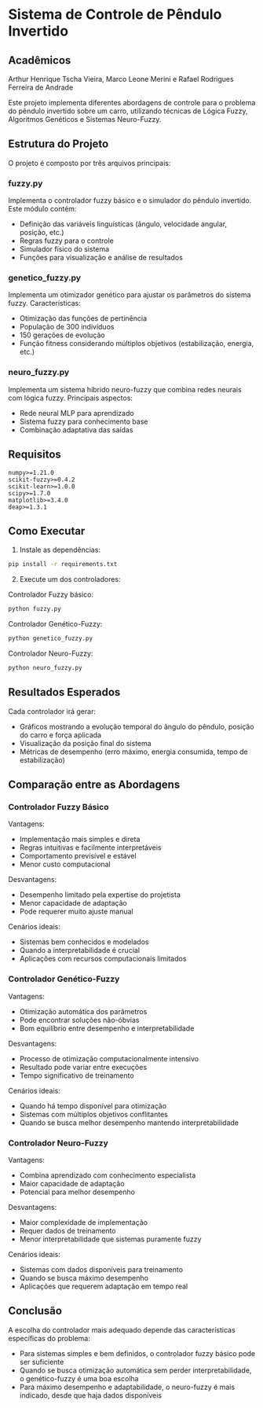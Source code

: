 # Sistema de Controle de Pêndulo Invertido

## Acadêmicos

Arthur Henrique Tscha Vieira, Marco Leone Merini e Rafael Rodrigues Ferreira de Andrade

Este projeto implementa diferentes abordagens de controle para o problema do pêndulo invertido sobre um carro, utilizando técnicas de Lógica Fuzzy, Algoritmos Genéticos e Sistemas Neuro-Fuzzy.

## Estrutura do Projeto

O projeto é composto por três arquivos principais:

### fuzzy.py

Implementa o controlador fuzzy básico e o simulador do pêndulo invertido. Este módulo contém:

- Definição das variáveis linguísticas (ângulo, velocidade angular, posição, etc.)
- Regras fuzzy para o controle
- Simulador físico do sistema
- Funções para visualização e análise de resultados

### genetico_fuzzy.py

Implementa um otimizador genético para ajustar os parâmetros do sistema fuzzy. Características:

- Otimização das funções de pertinência
- População de 300 indivíduos
- 150 gerações de evolução
- Função fitness considerando múltiplos objetivos (estabilização, energia, etc.)

### neuro_fuzzy.py

Implementa um sistema híbrido neuro-fuzzy que combina redes neurais com lógica fuzzy. Principais aspectos:

- Rede neural MLP para aprendizado
- Sistema fuzzy para conhecimento base
- Combinação adaptativa das saídas

## Requisitos

```
numpy>=1.21.0
scikit-fuzzy>=0.4.2
scikit-learn>=1.0.0
scipy>=1.7.0
matplotlib>=3.4.0
deap>=1.3.1
```

## Como Executar

1. Instale as dependências:

```bash
pip install -r requirements.txt
```

2. Execute um dos controladores:

Controlador Fuzzy básico:

```bash
python fuzzy.py
```

Controlador Genético-Fuzzy:

```bash
python genetico_fuzzy.py
```

Controlador Neuro-Fuzzy:

```bash
python neuro_fuzzy.py
```

## Resultados Esperados

Cada controlador irá gerar:

- Gráficos mostrando a evolução temporal do ângulo do pêndulo, posição do carro e força aplicada
- Visualização da posição final do sistema
- Métricas de desempenho (erro máximo, energia consumida, tempo de estabilização)

## Comparação entre as Abordagens

### Controlador Fuzzy Básico

Vantagens:

- Implementação mais simples e direta
- Regras intuitivas e facilmente interpretáveis
- Comportamento previsível e estável
- Menor custo computacional

Desvantagens:

- Desempenho limitado pela expertise do projetista
- Menor capacidade de adaptação
- Pode requerer muito ajuste manual

Cenários ideais:

- Sistemas bem conhecidos e modelados
- Quando a interpretabilidade é crucial
- Aplicações com recursos computacionais limitados

### Controlador Genético-Fuzzy

Vantagens:

- Otimização automática dos parâmetros
- Pode encontrar soluções não-óbvias
- Bom equilíbrio entre desempenho e interpretabilidade

Desvantagens:

- Processo de otimização computacionalmente intensivo
- Resultado pode variar entre execuções
- Tempo significativo de treinamento

Cenários ideais:

- Quando há tempo disponível para otimização
- Sistemas com múltiplos objetivos conflitantes
- Quando se busca melhor desempenho mantendo interpretabilidade

### Controlador Neuro-Fuzzy

Vantagens:

- Combina aprendizado com conhecimento especialista
- Maior capacidade de adaptação
- Potencial para melhor desempenho

Desvantagens:

- Maior complexidade de implementação
- Requer dados de treinamento
- Menor interpretabilidade que sistemas puramente fuzzy

Cenários ideais:

- Sistemas com dados disponíveis para treinamento
- Quando se busca máximo desempenho
- Aplicações que requerem adaptação em tempo real

## Conclusão

A escolha do controlador mais adequado depende das características específicas do problema:

- Para sistemas simples e bem definidos, o controlador fuzzy básico pode ser suficiente
- Quando se busca otimização automática sem perder interpretabilidade, o genético-fuzzy é uma boa escolha
- Para máximo desempenho e adaptabilidade, o neuro-fuzzy é mais indicado, desde que haja dados disponíveis
